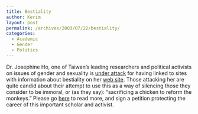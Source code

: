 ```yaml
---
title: Bestiality
author: Kerim
layout: post
permalink: /archives/2003/07/22/bestiality/
categories:
  - Academic
  - Gender
  - Politics
---
```

Dr. Josephine Ho, one of Taiwan&#8217;s leading researchers and political activists on issues of gender and sexuality is <a href="http://www.gsrat.org/eng/eindex.html" onclick="_gaq.push(['_trackEvent', 'outbound-article', 'http://www.gsrat.org/eng/eindex.html', 'under attack']);" >under attack</a> for having linked to sites with information about bestiality on her <a href="http://sex.ncu.edu.tw/members/ho/jo_english.htm" onclick="_gaq.push(['_trackEvent', 'outbound-article', 'http://sex.ncu.edu.tw/members/ho/jo_english.htm', 'web site']);" >web site</a>. Those attacking her are quite candid about their attempt to use this as a way of silencing those they consider to be immoral, or (as they say): &#8220;sacrificing a chicken to reform the monkeys.&#8221; Please go <a href="http://www.gsrat.org/eng/eindex.html" onclick="_gaq.push(['_trackEvent', 'outbound-article', 'http://www.gsrat.org/eng/eindex.html', 'here']);" >here</a> to read more, and sign a petition protecting the career of this important scholar and activist.

